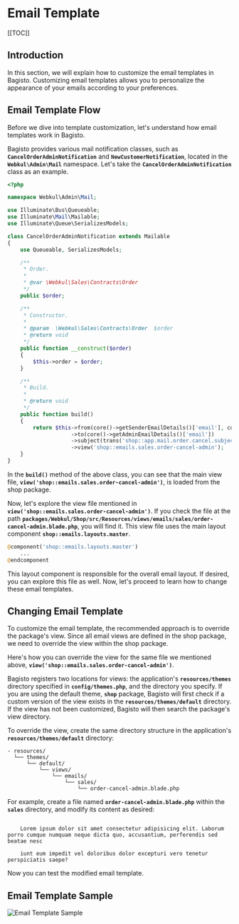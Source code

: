 # Email Template

[[TOC]]

## Introduction

In this section, we will explain how to customize the email templates in Bagisto. Customizing email templates allows you to personalize the appearance of your emails according to your preferences.

## Email Template Flow

Before we dive into template customization, let's understand how email templates work in Bagisto.

Bagisto provides various mail notification classes, such as **`CancelOrderAdminNotification`** and **`NewCustomerNotification`**, located in the **`Webkul\Admin\Mail`** namespace. Let's take the **`CancelOrderAdminNotification`** class as an example.

```php
<?php

namespace Webkul\Admin\Mail;

use Illuminate\Bus\Queueable;
use Illuminate\Mail\Mailable;
use Illuminate\Queue\SerializesModels;

class CancelOrderAdminNotification extends Mailable
{
    use Queueable, SerializesModels;

    /**
     * Order.
     *
     * @var \Webkul\Sales\Contracts\Order
     */
    public $order;

    /**
     * Constructor.
     *
     * @param  \Webkul\Sales\Contracts\Order  $order
     * @return void
     */
    public function __construct($order)
    {
        $this->order = $order;
    }

    /**
     * Build.
     *
     * @return void
     */
    public function build()
    {
        return $this->from(core()->getSenderEmailDetails()['email'], core()->getSenderEmailDetails()['name'])
                    ->to(core()->getAdminEmailDetails()['email'])
                    ->subject(trans('shop::app.mail.order.cancel.subject'))
                    ->view('shop::emails.sales.order-cancel-admin');
    }
}
```

In the **`build()`** method of the above class, you can see that the main view file, **`view('shop::emails.sales.order-cancel-admin')`**, is loaded from the shop package.

Now, let's explore the view file mentioned in **`view('shop::emails.sales.order-cancel-admin')`**. If you check the file at the path **`packages/Webkul/Shop/src/Resources/views/emails/sales/order-cancel-admin.blade.php`**, you will find it. This view file uses the main layout component **`shop::emails.layouts.master`**.

```php
@component('shop::emails.layouts.master')
    ...
@endcomponent
```

This layout component is responsible for the overall email layout. If desired, you can explore this file as well. Now, let's proceed to learn how to change these email templates.

## Changing Email Template

To customize the email template, the recommended approach is to override the package's view. Since all email views are defined in the shop package, we need to override the view within the shop package.

Here's how you can override the view for the same file we mentioned above, **`view('shop::emails.sales.order-cancel-admin')`**.

Bagisto registers two locations for views: the application's **`resources/themes`** directory specified in **`config/themes.php`**, and the directory you specify. If you are using the default theme, **`shop`** package, Bagisto will first check if a custom version of the view exists in the **`resources/themes/default`** directory. If the view has not been customized, Bagisto will then search the package's view directory.

To override the view, create the same directory structure in the application's **`resources/themes/default`** directory:

```
- resources/
  └── themes/
      └── default/
          └── views/
              └── emails/
                  └── sales/
                      └── order-cancel-admin.blade.php
```

For example, create a file named **`order-cancel-admin.blade.php`** within the **`sales`** directory, and modify its content as desired:

```blade

    Lorem ipsum dolor sit amet consectetur adipisicing elit. Laborum porro cumque numquam neque dicta quo, accusantium, perferendis sed beatae nesc

    iunt eum impedit vel doloribus dolor excepturi vero tenetur perspiciatis saepe?
```

Now you can test the modified email template.

## Email Template Sample

![Email Template Sample](../../assets/1.5.x/images/advanced-topics/mail-sample.png)